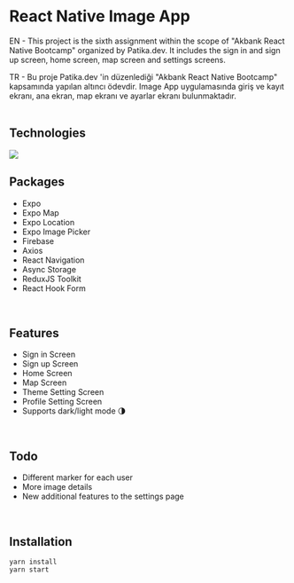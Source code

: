 # React Native Image App

EN - This project is the sixth assignment within the scope of "Akbank React Native Bootcamp" organized by Patika.dev. It includes the sign in and sign up screen, home screen, map screen and settings screens.

TR - Bu proje Patika.dev 'in düzenlediği "Akbank React Native Bootcamp" kapsamında yapılan altıncı ödevdir. Image App uygulamasında giriş ve kayıt ekranı, ana ekran, map ekranı ve ayarlar ekranı bulunmaktadır.
<br/><br/>

## Technologies

<img src="https://img.shields.io/badge/React_Native-20232A?style=for-the-badge&logo=react&logoColor=61DAFB">

<br/>

## Packages

- Expo
- Expo Map
- Expo Location
- Expo Image Picker
- Firebase
- Axios
- React Navigation
- Async Storage
- ReduxJS Toolkit
- React Hook Form

<br/>

## Features

- Sign in Screen
- Sign up Screen
- Home Screen
- Map Screen
- Theme Setting Screen
- Profile Setting Screen
- Supports dark/light mode 🌗

<br/>

## Todo

- Different marker for each user
- More image details
- New additional features to the settings page

<br/>

## Installation

```
yarn install
yarn start
```

<br/>
